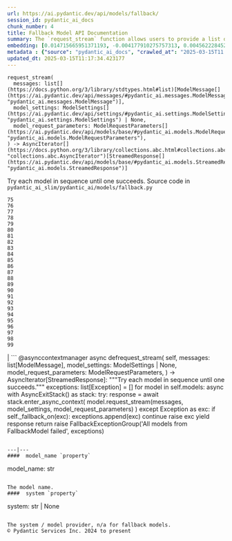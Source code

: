 ```yaml
---
url: https://ai.pydantic.dev/api/models/fallback/
session_id: pydantic_ai_docs
chunk_number: 4
title: Fallback Model API Documentation
summary: The `request_stream` function allows users to provide a list of messages, optional model settings, and model request parameters, returning an asynchronous iterator of streamed responses. The method attempts each model in sequence until one successfully processes the input.
embedding: [0.014715665951371193, -0.004177910275757313, 0.004562228452414274, -0.06922685354948044, -0.00616458710283041, -0.006189381703734398, -0.05896184220910072, -0.007859925739467144, -0.009043874219059944, -0.0014830341096967459, -0.04029142111539841, -0.09759201854467392, -0.035034939646720886, -0.023021897301077843, -0.03421671316027641, 0.019798584282398224, 0.02082756534218788, 0.014566897414624691, 0.011839478276669979, 0.052168089896440506, 0.03096860460937023, -0.01625293865799904, -0.032828208059072495, 0.0010475768940523267, 0.020158106461167336, -0.00203316705301404, -0.02106311358511448, 0.06312735378742218, -0.003951658494770527, -0.037564001977443695, 0.021645789965987206, -0.017281919717788696, -0.0451015941798687, 0.0015341732650995255, -0.016773628070950508, 0.008727741427719593, -0.020418452098965645, 0.008151263929903507, -0.0070045082829892635, 0.03399356082081795, 0.04775463044643402, -0.049713414162397385, 0.0008453449700027704, -0.0034681614488363266, 0.007878522388637066, 0.0608462430536747, 0.045175980776548386, 0.01214941218495369, 0.005144904367625713, 0.018509257584810257, -0.013562711887061596, 0.030894219875335693, -0.033001773059368134, -0.03146449849009514, 0.008163661696016788, -0.017368700355291367, -0.009992271661758423, -0.006651183590292931, -0.039745934307575226, -0.02212928794324398, 0.031340524554252625, -0.026034455746412277, -0.028836259618401527, -0.04453131556510925, 0.01905474252998829, -0.01583142764866352, -0.014380937442183495, 0.0019913259893655777, -0.018385283648967743, 0.02036886289715767, -0.05529222637414932, 0.005935235880315304, -0.042994044721126556, 0.00027196708833798766, -0.028712285682559013, -0.024968283250927925, 0.04039059951901436, 0.034241508692502975, 0.016947191208600998, -0.030398325994610786, 0.00015651666035410017, 0.025513766333460808, -0.004828771576285362, 0.00961415283381939, 6.561883492395282e-05, -0.007085090968757868, -0.03972114250063896, 0.016550475731492043, -0.012477942742407322, -0.050655610859394073, -0.004999235272407532, 0.0031861213501542807, -0.06049911677837372, 0.02816680073738098, 0.08162421733140945, -0.00292887631803751, 0.04287007078528404, -0.03833263739943504, 0.0018022662261500955, 0.024174852296710014, 0.029133794829249382, 0.010767106898128986, -0.03870455548167229, 0.0174802765250206, 0.01652568019926548, 0.005746176466345787, 0.032828208059072495, -0.0036820159293711185, -0.008888906799256802, 0.003626227844506502, -0.06982193142175674, 0.008721542544662952, 0.022885525599122047, -0.018062952905893326, -0.07002028822898865, 0.005426944233477116, -0.058366768062114716, -0.004345274530351162, -0.011151425540447235, -0.003737804014235735, -0.04398583248257637, 0.01775301992893219, 0.019649814814329147, 0.028910642489790916, -0.0070045082829892635, 0.009607953950762749, 0.02158380299806595, -0.03805989399552345, -0.07433456927537918, -0.01967461034655571, 0.04899436607956886, -0.014926421456038952, -0.008045886643230915, -0.015050394460558891, -0.017976172268390656, -0.00035874859895557165, -0.04011785611510277, 0.004528135526925325, -0.03471260890364647, 0.04591982066631317, -0.02729898691177368, -0.03399356082081795, -0.01687280647456646, 0.010742312297224998, 0.01464128214865923, 0.0056655933149158955, 0.007097488269209862, 0.003155128099024296, -0.04713476076722145, 0.027918854728341103, 0.03810948505997658, 0.031613267958164215, -0.004125221632421017, 0.024435196071863174, -0.055143456906080246, -0.0240508783608675, -0.012477942742407322, 0.031538885086774826, 0.001932438462972641, 0.001531848800368607, -0.04939107969403267, -0.005668692756444216, 0.000270998541964218, 0.0010537755442783237, -0.059061020612716675, -0.013748671859502792, -0.038530994206666946, -0.027522139251232147, -0.02123667672276497, -0.054250847548246384, 0.025079859420657158, 0.06178843975067139, -0.02176976390182972, -0.0033999758306890726, 0.03332410380244255, -0.01102125272154808, -0.062383513897657394, -0.08960811793804169, -0.012099822983145714, -0.08216970413923264, -0.0259848665446043, 0.008733940310776234, -0.036249879747629166, -0.034415069967508316, -0.03962196037173271, -0.006632587406784296, 0.023492997512221336, 0.005836057011038065, 0.03870455548167229, 0.029753662645816803, 0.011399372480809689, 0.03962196037173271, 0.015781838446855545, 0.01250273734331131, -0.022687168791890144, -0.010265014134347439, -0.002380293095484376, 0.014194976538419724, 0.06049911677837372, 0.04120882228016853, -0.016996780410408974, 0.029679279774427414, 0.05226726830005646, -0.06233392655849457, 0.004636612720787525, 0.005256480537354946, -0.046043794602155685, 0.05568893998861313, -0.06263145804405212, 0.001879749703221023, 0.001003411365672946, -0.008994284085929394, 0.008802125230431557, -0.030125584453344345, -0.009205039590597153, -0.011634922586381435, -0.03994429484009743, -0.03315053880214691, 2.455258436384611e-05, 0.016996780410408974, 0.02150942012667656, 0.04029142111539841, 0.03741523250937462, 0.028712285682559013, 0.011597730219364166, 0.052068911492824554, -0.007116084452718496, -0.038357432931661606, 0.004413459915667772, -0.015112381428480148, 0.02220367081463337, 0.01328996941447258, -0.03471260890364647, -0.013265174813568592, 0.005504427943378687, -0.04606859013438225, -0.0005493580247275531, 0.02281114272773266, 0.02710062824189663, -0.05345741659402847, 0.0029133795760571957, -0.009812510572373867, 0.016761230304837227, 0.029852842912077904, 0.04869683086872101, 0.015856223180890083, -0.005690387915819883, -0.03508452698588371, -0.029604895040392876, 0.03558042272925377, 0.04294445365667343, -0.03629947081208229, -0.024869102984666824, 0.00496204337105155, -0.004463049583137035, 0.002285763155668974, -0.028836259618401527, -0.00747560802847147, -0.04068813472986221, -0.007921912707388401, -0.00909346342086792, 0.07423538714647293, -0.03634905815124512, 0.012905651703476906, -0.03508452698588371, -0.03543165326118469, 0.016575269401073456, -0.05787087604403496, 0.013624698854982853, -0.04899436607956886, 0.006564402021467686, 0.0074074226431548595, 0.0017681734170764685, 0.012552326545119286, -0.046465303748846054, 0.013351956382393837, 0.039993882179260254, -0.010277410969138145, 0.04165513068437576, -0.020839961245656013, 0.02561294473707676, 0.000889510556589812, 0.03833263739943504, 0.01166591513901949, -0.00993028562515974, 0.010103847831487656, 0.038258250802755356, -0.017629045993089676, 0.0175794567912817, 0.03761358931660652, -0.02019529975950718, -0.016984382644295692, -0.013302367180585861, -0.05201932042837143, 0.02903461642563343, -0.01593060791492462, 0.011752696707844734, 0.023567380383610725, -0.0012808021856471896, 0.012347769923508167, 0.013835453428328037, -0.031018193811178207, -0.03139011561870575, 0.00125678232870996, -0.011932458728551865, 0.013451135717332363, -0.012769280932843685, 0.0024159355089068413, 0.026257608085870743, -0.007376429159194231, 0.01616615802049637, 0.027150217443704605, -0.041506361216306686, 0.017195137217640877, -0.0035208500921726227, -0.048052165657281876, 0.018211722373962402, -0.03364643454551697, 0.08271518349647522, -0.016835615038871765, -0.052068911492824554, -0.024695539847016335, -0.016724038869142532, 0.02527821622788906, -0.02596007101237774, 0.016649654135107994, -0.003403075272217393, -0.042721301317214966, -0.028489133343100548, 0.004531234968453646, -0.04993656650185585, -0.01593060791492462, -0.015323136933147907, 0.01609177328646183, 0.00022818890283815563, -0.03610111027956009, -0.03158847242593765, 0.015211560763418674, 0.030547093600034714, 0.05192014202475548, -0.03399356082081795, 0.015199162997305393, -0.041233617812395096, 0.0020951537881046534, -0.022154081612825394, 0.009211238473653793, -0.0216829814016819, 0.007903316989541054, -0.02107551135122776, 0.019872967153787613, 0.02255079708993435, 0.008938496001064777, 0.03104298934340477, 0.02910900115966797, -0.03838222473859787, -0.027150217443704605, -0.0027584126219153404, 0.01311640627682209, -0.03753920644521713, -0.009682337753474712, -0.02886105328798294, -0.0002514339576009661, -0.045175980776548386, -0.016835615038871765, 0.0081388670951128, 0.006459024269133806, -0.011046047322452068, -0.0645158588886261, -0.050655610859394073, 0.0325554683804512, 0.030224762856960297, -0.0034774593077600002, -0.01198204793035984, 0.0017697231378406286, -0.010835292749106884, -0.015893414616584778, -0.040787313133478165, 0.019451458007097244, -0.0050333281978964806, 0.06907808780670166, 0.07180550694465637, -0.005188295152038336, 0.014752858318388462, -0.031166963279247284, -0.014839639887213707, 0.026431171223521233, -0.016500886529684067, -0.018744807690382004, -0.028786668553948402, 0.0038121880497783422, -0.003086942480877042, -0.039919499307870865, 0.014864434488117695, -0.02221606858074665, 0.017988568171858788, 0.021025922149419785, -0.00035661779111251235, 0.007990098558366299, 0.026009660214185715, 0.01801336370408535, 0.0312909372150898, -0.01198204793035984, -0.007723554968833923, 0.05648237094283104, -0.00795290619134903, -0.0035084527917206287, 0.026877475902438164, 0.0181125421077013, 0.030125584453344345, 0.0021106505300849676, 0.02474513091146946, -0.03146449849009514, 0.01775301992893219, -0.033274512737989426, -0.015670262277126312, -0.012440750375390053, 0.03905168175697327, 0.026877475902438164, 0.039919499307870865, 0.07240058481693268, -0.008473595604300499, -0.07701239734888077, -0.005129407625645399, 0.03456383943557739, -0.023827726021409035, 0.020926743745803833, 0.02257559262216091, -0.06759040802717209, 0.054697152227163315, -0.04190307483077049, 0.0038276847917586565, -0.03421671316027641, 0.06739205121994019, 0.0171455480158329, 0.008380615152418613, 0.0002436856011627242, 0.027323780581355095, 6.527984805870801e-05, -0.0030110087245702744, -0.04904395714402199, 0.04939107969403267, 0.0027863066643476486, -0.019253099337220192, 0.029505716636776924, 0.02220367081463337, 0.005755474325269461, -0.028018033131957054, 0.020145710557699203, -0.009285622276365757, 0.0013869546819478273, 0.001591511070728302, -0.011690710671246052, -0.025079859420657158, -0.029704073444008827, 0.009031476452946663, -0.02613363415002823, 0.07735952734947205, 0.007196667138487101, 0.09694735705852509, -0.02065400220453739, 0.017009178176522255, 0.013897440396249294, -0.003765698056668043, -0.00778554193675518, -0.018670422956347466, -0.01679842174053192, 0.04108485206961632, 0.016662051901221275, -0.01870761625468731, 0.031018193811178207, 0.025860892608761787, 0.010661729611456394, 0.0022082796785980463, 0.014405732043087482, 0.009248430840671062, -0.025687329471111298, 0.042448561638593674, 0.029753662645816803, 0.008293833583593369, -0.002508915727958083, -0.0082566412165761, -0.019215907901525497, -0.021286265924572945, 0.028712285682559013, -0.07577266544103622, 0.044035423547029495, -0.023319434374570847, -0.03982032090425491, -0.033175334334373474, 0.029133794829249382, -0.01053155679255724, 0.02796844393014908, 0.007134680636227131, -0.013141201809048653, 0.003923764452338219, -0.06347448378801346, -0.04291965812444687, 0.005529222544282675, -0.011126630008220673, -0.01105844508856535, -0.008857913315296173, -0.013376750983297825, 0.002186584286391735, 0.03744002804160118, 0.040018677711486816, -0.005628401413559914, -0.02150942012667656, 0.0030667968094348907, 0.018484463915228844, 0.02615842968225479, 0.014207374304533005, 0.02221606858074665, 0.0099240867421031, 0.026257608085870743, 0.009304218925535679, 0.0025228627491742373, -0.01246554497629404, -0.02519143559038639, -0.02868749015033245, -0.0062079778872430325, 0.0004575400671456009, -0.019389471039175987, -0.00495894392952323, 0.0002580200380180031, -0.007463210728019476, -8.057073500822298e-06, -0.0034867573995143175, -0.06352407485246658, 0.00988689437508583, 0.011399372480809689, 0.03979552537202835, 0.008101674728095531, -0.006198680028319359, -0.010079053230583668, 0.008163661696016788, -0.0014009017031639814, 0.00045366588165052235, -0.014554500579833984, -0.009149251505732536, -0.023902108892798424, -0.018695218488574028, 0.021224280819296837, -0.04108485206961632, 0.012223796918988228, -0.014405732043087482, 0.016240540891885757, 0.012211399152874947, 0.0024779222439974546, -0.0026995250955224037, -0.006310256198048592, 0.000400977092795074, 0.024187248200178146, 0.022687168791890144, -0.03927483409643173, -0.022265657782554626, 0.016810819506645203, -0.026084044948220253, 0.0018472066149115562, 0.005718282423913479, -5.9952857554890215e-05, -0.009514973498880863, 0.008504589088261127, 0.04425857588648796, 0.004246095661073923, -0.03017517365515232, 0.029059411957859993, 0.011684511788189411, 0.029356947168707848, 0.0061304946430027485, 0.00017375675088260323, -0.003322492353618145, 0.0054610371589660645, -0.030993400141596794, 0.013711479492485523, -0.014690871350467205, 0.0027305185794830322, 0.015955401584506035, -0.008008694276213646, -0.05112671107053757, 0.012062630616128445, 0.001819312572479248, -0.031241346150636673, 0.022600386291742325, 0.046812430024147034, -0.04470488056540489, -0.0007543018436990678, -0.01845966838300228, -0.001437318860553205, -0.0002994737296830863, -0.01756705902516842, 0.03820866346359253, -0.043316375464200974, 0.007810336537659168, 0.012601916678249836, 0.013686684891581535, -0.017195137217640877, 0.007333038374781609, -0.012353968806564808, -0.031613267958164215, -0.012242392636835575, 0.055044278502464294, -0.02685268223285675, 0.011876670643687248, 0.053903721272945404, 0.012440750375390053, 0.004490943625569344, 0.007897118106484413, 0.016141362488269806, -0.012174207717180252, -0.03290259465575218, 0.010134841315448284, -0.019426662474870682, -0.0024562268517911434, -0.044977620244026184, 0.008219449780881405, -0.02571212500333786, -0.046738047152757645, 0.02851392701268196, 0.059507325291633606, -0.017443085089325905, -0.026009660214185715, -0.012409756891429424, 0.04492803290486336, 0.028265981003642082, -0.003057498950511217, -0.034043148159980774, -0.008727741427719593, 0.014281758107244968, -0.00958315934985876, 0.03193559870123863, 0.028092417865991592, 0.02343101054430008, 0.04425857588648796, 0.009899292141199112, -0.03245628625154495, 0.004797778092324734, 0.004295685328543186, -0.004026042763143778, -0.02107551135122776, -0.010283609852194786, 0.030547093600034714, 0.0004439804470166564, -0.00209980271756649, -0.03612590581178665, 0.006700772792100906, -0.018075350672006607, -0.01609177328646183, 0.034762196242809296, -0.01088488195091486, -0.007587184198200703, 0.01879439689218998, -0.05107712373137474, 0.004664506763219833, 0.042622122913599014, 0.014157785102725029, -0.02046804130077362, -0.0005241758772172034, 0.009031476452946663, -0.01119481585919857, 0.01232917420566082, -0.022984705865383148, 0.028290774673223495, -0.01359990332275629, 0.006490017753094435, 0.008014893159270287, 0.011089438572525978, 0.035729192197322845, 0.02779488079249859, 0.019476251676678658, -0.00843640323728323, -0.02204250544309616, 0.0009941132739186287, 0.016327323392033577, -0.005048824939876795, -0.02204250544309616, -0.007667766883969307, -0.0009855901589617133, -0.022885525599122047, -0.014232168905436993, 0.058118823915719986, -0.018050555139780045, 0.047432299703359604, -0.06173885241150856, -0.0027847569435834885, 0.02263757959008217, -0.05415166914463043, 0.01363709568977356, -0.0025042665656656027, -0.011560537852346897, 0.02710062824189663, -0.003223313484340906, -0.044382549822330475, 0.006428031250834465, -0.009806311689317226, 0.008411608636379242, -0.017157945781946182, -0.04889518767595291, 0.009961278177797794, -0.01216180995106697, -0.04363870620727539, -0.015955401584506035, -0.00454983115196228, -0.013847851194441319, 0.027497343719005585, -0.02945612743496895, 0.001558193122036755, -0.006158388685435057, 0.020443245768547058, 0.0027925053145736456, -0.007549992296844721, -0.04215102270245552, 0.0059321364387869835, -0.004187208134680986, 0.05668072775006294, -0.037911124527454376, -0.015037997625768185, 0.001825511222705245, 0.016823217272758484, -0.005702785681933165, -0.03228272497653961, 0.001551219611428678, 0.00974432472139597, -0.02055482193827629, 0.0011266100918874145, -0.00256780325435102, -0.026108840480446815, 0.0067379651591181755, 0.05643278360366821, 0.007190468721091747, 0.02920817956328392, -0.0175794567912817, 0.005340162664651871, -0.03183642029762268, -0.0031799226999282837, -0.022587990388274193, -0.042448561638593674, -0.01958782784640789, 0.007432217244058847, -0.003057498950511217, 0.010934471152722836, 0.005609805230051279, -0.025030270218849182, -0.014108195900917053, 0.0008957092650234699, 0.0259848665446043, -0.014852036722004414, -0.03287779912352562, 0.04066333919763565, -0.031092578545212746, -0.029505716636776924, -0.0165132824331522, 0.008355820551514626, 0.010667928494513035, -0.011517147533595562, 0.01071751769632101, -0.025935277342796326, 0.03399356082081795, -0.0061304946430027485, -0.05142425000667572, 0.01635211706161499, -0.006251368671655655, 0.0188811793923378, -0.006378441583365202, 0.03610111027956009, -0.03139011561870575, 0.012918048538267612, -0.022253260016441345, 0.02824118547141552, 0.017257124185562134, -0.0053990501910448074, -0.015037997625768185, -0.03136532008647919, 0.003090041922405362, 0.04118403047323227, 0.056879088282585144, 0.004816374275833368, 0.030398325994610786, 0.032307520508766174, 0.007388826459646225, 0.012291981838643551, 0.016302527859807014, 0.008374416269361973, 1.4443408872466534e-05, 0.0007473283330909908, 0.013302367180585861, 0.028018033131957054, -0.013215585611760616, 0.0016256037633866072, -0.025935277342796326, -0.026009660214185715, 0.0014202725142240524, 0.018261311575770378, 0.00437006913125515, 0.0035673403181135654, 0.003663419745862484, -0.01377346646040678, 0.012893253937363625, -0.08028530329465866, -0.006180083844810724, 0.0072958460077643394, 0.002479471964761615, 0.03818386793136597, 0.013971824198961258, 0.013748671859502792, -0.007642972283065319, -0.019786186516284943, -0.0014163983287289739, 0.0017697231378406286, 0.01625293865799904, -0.011920061893761158, -0.047779425978660583, 0.04738270863890648, 0.0037223072722554207, -0.011083239689469337, -0.06575559824705124, 0.030795041471719742, -0.01219900231808424, -0.0059290374629199505, 0.01106464397162199, -0.05821800231933594, 0.005519924219697714, -0.01827370747923851, -0.02938174270093441, -0.004797778092324734, -0.015447109937667847, 0.04098566994071007, 0.019451458007097244, -0.014827242121100426, -0.00551062636077404, -0.006211077328771353, 0.010934471152722836, -0.012719690799713135, 0.0405641607940197, -0.0038214861415326595, -0.007847528904676437, 0.015372726134955883, -0.0517713762819767, -0.04344034940004349, -0.008981887251138687, 0.008938496001064777, -0.01364949345588684, 0.042002253234386444, -0.02291032113134861, -0.016066977754235268, 0.008064482361078262, -0.006065408233553171, -0.020951537415385246, -0.0011537292739376426, 0.023319434374570847, -0.042969249188899994, 0.02142263762652874, 0.0009499476873315871, 0.048572856932878494, -0.050928354263305664, -0.02493108995258808, -0.008380615152418613, 0.009279423393309116, -0.00961415283381939, 0.0188811793923378, 0.01036419253796339, 0.005554017145186663, 0.010296007618308067, -0.002019220031797886, -0.00489385798573494, -0.013835453428328037, -0.018422476947307587, -0.013500724919140339, 0.026654323562979698, 0.00412832060828805, -0.020740782842040062, 0.01412059273570776, -0.00036087940679863095, -0.0076367734000086784, 0.011070841923356056, 0.034315891563892365, -0.01905474252998829, 0.01626533642411232, 0.006917726714164019, 0.00046916259452700615, -0.006477620452642441, -0.00019303076260257512, -0.042894866317510605, 0.008281436748802662, -0.003610731102526188, 0.004841168876737356, 0.04153115674853325, 0.028563516214489937, 0.04584543779492378, 0.012174207717180252, -0.019091933965682983, -0.004153115674853325, -0.038778942078351974, -0.007029302883893251, -0.0028932339046150446, -0.007190468721091747, 0.011442762799561024, -0.007314442191272974, 0.034067943692207336, 0.030373532325029373, -0.028464337810873985, 0.015310739167034626, 0.03768797218799591, 0.010004669427871704, 0.025067461654543877, 0.03094381093978882, 0.016748832538723946, 0.010556352324783802, 0.006793753243982792, 0.018310900777578354, 0.02596007101237774, 0.01948864944279194, -0.024695539847016335, -0.030373532325029373, 0.08097955584526062, -0.017641443759202957, -0.008529383689165115, 0.027918854728341103, -0.011765094473958015, 0.02160859853029251, -0.0012529081432148814, 0.04019223898649216, -0.03208436816930771, 0.02045564353466034, -0.007568588014692068, 0.007934310473501682, -0.012459347024559975, 0.00777934305369854, 0.006539607420563698, 0.041853487491607666, -0.029976816847920418, 0.015484302304685116, -0.00896329153329134, -0.016674449667334557, 0.004649010021239519, -0.021720174700021744, -0.017195137217640877, -0.009948881343007088, 0.014021414332091808, 0.0015597428428009152, 0.021112704649567604, -0.020182901993393898, -0.03208436816930771, 0.03270423412322998, -0.0010677225654944777, 0.0039733536541461945, -0.0018069151556119323, 0.008281436748802662, 0.02221606858074665, 8.765320671955124e-05, -0.03086942620575428, 0.03359684348106384, -0.0026561343111097813, -0.0018828490283340216, -0.04006826505064964, -0.013674288056790829, -0.01394702959805727, -0.006015819031745195, -0.005141804926097393, 0.024968283250927925, -0.014591692015528679, 0.016054581850767136, 0.04854806140065193, -0.010339397937059402, -0.013885042630136013, -0.008994284085929394, -0.01023402065038681, 0.03731605410575867, -0.0332249253988266, 0.01311640627682209, 0.004881460219621658, 0.004382466897368431, 0.043762680143117905, 0.022327644750475883, 0.010959265753626823, -0.009483980014920235, 0.006421832367777824, 0.031687650829553604, 0.0021152994595468044, 0.056879088282585144, 0.0017681734170764685, 0.04676284268498421, 0.004459950141608715, -0.0029583200812339783, -0.0043762680143117905, 0.07864885032176971, -0.028637900948524475, -0.006688375491648912, 0.024955885484814644, 0.024782322347164154, -0.005092215724289417, 0.026951860636472702, 0.0006415633833967149, -0.00018305476987734437, 0.04934149235486984, -0.004943447187542915, -0.03726646304130554, 0.00082209991523996, 0.011281597428023815, 0.037985511124134064, -0.012068829499185085, -0.00042112282244488597, -0.03357205167412758, -0.007054097950458527, -0.021720174700021744, 0.016463693231344223, -0.05221768096089363, 0.0259848665446043, 0.0005268877721391618, 0.0004339075821917504, 0.016414104029536247, 0.002160239964723587, -0.037638384848833084, -0.008101674728095531, -0.01140557136386633, -0.022178877145051956, -0.02754693292081356, 0.013215585611760616, -0.03543165326118469, 0.0040694335475564, -0.032753825187683105, -0.002133895643055439, -0.012242392636835575, 0.006706971675157547, -0.014331348240375519, 0.020306875929236412, 0.009818708524107933, -0.011343584395945072, 0.04138238728046417, 0.0001164189598057419, -0.04103526100516319, 0.01977378875017166, 0.011876670643687248, -0.06506134569644928, -0.008324827067553997, -0.0012893254170194268, 0.025216229259967804, 0.007835131138563156, -0.005643898155540228, 0.05762292817234993, -0.032654646784067154, -0.0017139349365606904, 0.04388665407896042, 0.011337385512888432, 0.0030342538375407457, 0.016662051901221275, 0.02719980664551258, 0.00023690579109825194, 0.014170181937515736, 0.03932442516088486, 0.004816374275833368, 0.016017388552427292, -0.0026933264452964067, -0.027348576113581657, 0.011796087957918644, -0.007841330021619797, 0.006892932113260031, 0.04239897057414055, 0.012794075533747673, 0.021484624594449997, 0.0226499754935503, 0.018434874713420868, -0.0033720817882567644, -0.007512799929827452, -0.00699211098253727, 0.028960231691598892, 0.0038741750176995993, 0.05420125648379326, -0.030993400141596794, 0.004580824635922909, 0.0021029021590948105, 0.030199969187378883, -0.002279564505442977, -0.013500724919140339, -0.0045033409260213375, -0.013265174813568592, 0.0002899819810409099, 0.008802125230431557, -0.012880857102572918, 0.006490017753094435, -0.007240057922899723, -0.05306069925427437, 0.0312909372150898, -0.019625021144747734, 0.010915875434875488, -0.017430687323212624, 0.0014450672315433621, -0.022178877145051956, 0.026703912764787674, 0.04567187279462814, -0.02370375208556652, -0.03959716856479645, -0.012477942742407322, 0.005885646678507328, 0.02633199281990528, 0.007171872537583113, 0.016823217272758484, -0.029927225783467293, -0.038010306656360626, 0.0019634319469332695, -0.0017340807244181633, -0.012645306997001171, -0.01986057125031948, 0.01023402065038681, -0.004283288028091192, -0.06044952571392059, -0.004633513279259205, -0.009081065654754639, -0.049366287887096405, 0.01932748407125473, 0.02630719728767872, 0.008622364141047001, -0.004803976975381374, 0.031514089554548264, 0.011132828891277313, -0.010475768707692623, -0.010686524212360382, -0.0017015376361086965, -0.018261311575770378, 0.000428096333052963, -0.017071165144443512, -0.018732409924268723, 0.023629367351531982, -0.029927225783467293, -0.005166599527001381, -0.018521655350923538, -0.007630574982613325, -0.0006527984514832497, 0.0082566412165761, -0.009167847223579884, 0.027001449838280678, 0.011603929102420807, -0.03986990824341774, -0.029629690572619438, -0.04274609684944153, 0.005783368367701769, -0.022501207888126373, -0.048300113528966904, 0.0012931996025145054, -0.00737023027613759, -0.014566897414624691, 0.022426823154091835, -0.00513560650870204, 0.007618177682161331, 0.0203812588006258, 0.004252294544130564, 0.01382305659353733, 0.003697512671351433, 0.0722518116235733, 0.014678473584353924, 0.004540532827377319, 0.0028715385124087334, -0.0010049609700217843, -0.013277572579681873, -0.020939141511917114, 0.012013041414320469, 0.01005425862967968, -0.029084205627441406, -0.0019479352049529552, 0.03210916370153427, 0.025563355535268784, 0.010909676551818848, 0.028265981003642082, -0.005454838275909424, 0.0179141853004694, -0.0015411467757076025, 0.016848012804985046, 0.026555145159363747, 0.02754693292081356, 0.03136532008647919, -0.003090041922405362, -0.03758879378437996, 0.009955080226063728, -0.009676138870418072, 0.006923925597220659, -0.01346353255212307, 0.048300113528966904, 0.06337530165910721, -0.02920817956328392, -0.019984543323516846, -0.038159072399139404, -0.012453148141503334, -0.006192481145262718, 0.0009638947085477412, 0.0013203187845647335, -0.021720174700021744, -0.006031315308064222, 0.014108195900917053, 0.002815750427544117, -0.003926863893866539, 0.0097071323543787, -0.01619095169007778, 0.005702785681933165, 0.011275398544967175, -0.0008817622438073158, -0.004534334409981966, 0.012564724311232567, 0.04091128706932068, 0.013042022474110126, 0.008393012918531895, -0.03339848667383194, -0.02729898691177368, -0.027051039040088654, -0.020306875929236412, 0.006415633484721184, 0.04115923494100571, 0.006527210120111704, -0.0020982532296329737, -0.017257124185562134, -0.020616808906197548, -0.02160859853029251, 0.0017170343780890107, 0.021980518475174904, -0.05935855954885483, 0.031092578545212746, -0.003068346530199051, -0.011802286840975285, 0.05097794160246849, -0.028117211535573006, 0.0015574183780699968, -0.003570439526811242, -0.01993495412170887, 0.011393173597753048, 0.006911528296768665, -0.031092578545212746, 0.0023833923041820526, 0.026827886700630188, 0.05742457136511803, 0.032307520508766174, 0.004537433851510286, -0.01739349588751793, 0.010159635916352272, -0.0063970377668738365, 0.00023651837545912713, 0.02455917000770569, -0.01232917420566082, -0.020418452098965645, -0.012223796918988228, 0.015273546800017357, 0.01583142764866352, -0.006465223152190447, 0.0036479230038821697, 0.029009822756052017, 0.023492997512221336, 0.016748832538723946, 0.005795765668153763, 0.01106464397162199, 0.015509096905589104, 0.020480439066886902, 0.03228272497653961, -0.008808324113488197, 0.03471260890364647, -0.015633070841431618, 0.026084044948220253, -0.023666560649871826, -0.010500563308596611, -0.024261632934212685, 0.010760908015072346, 0.03828304633498192, -0.007252455689013004, 0.01529834233224392, -0.01084768958389759, -0.005321566481143236, 0.0240508783608675, -0.014926421456038952, 0.03828304633498192, 0.02291032113134861, -0.016054581850767136, 0.023902108892798424, -0.009849702008068562, -0.0035797376185655594, -0.035555627197027206, 0.00813266821205616, 0.0001383080380037427, -0.011349783279001713, 0.005256480537354946, -0.04492803290486336, -0.0035952343605458736, -0.007605780381709337, 0.04225020110607147, 0.012415955774486065, -0.021459829062223434, 0.010079053230583668, -0.023926904425024986, -0.009979874826967716, 0.0076243760995566845, -0.001317219459451735, -0.01686040870845318, -0.013922234997153282, 0.020009338855743408, -0.03810948505997658, -0.01626533642411232, -0.0070045082829892635, 0.016897602006793022, 0.0035828370600938797, -0.026654323562979698, 0.00944678857922554, 0.05211849883198738, -0.0024453792721033096, -0.01713315211236477, 0.020071325823664665, -0.01801336370408535, 0.028786668553948402, -0.0017836701590567827, -0.01529834233224392, -0.039572373032569885, -0.042721301317214966, -0.01364949345588684, 0.005910441279411316, 0.015323136933147907, -0.011622524820268154, 0.010599742643535137, -0.01150474976748228, 0.03810948505997658, -0.009074867703020573, 0.014393334276974201, 0.029629690572619438, 0.022067300975322723, -0.007109886035323143, -0.0021276967599987984, -0.025216229259967804, 0.04351473227143288, 0.008405409753322601, 0.007308243773877621, -0.010500563308596611, 0.0035208500921726227, -0.006799951661378145, -0.018509257584810257, -0.01084149070084095, -0.014033811166882515, 0.015335533767938614, 0.012756883166730404, -0.007444614544510841, -0.008070681244134903, 0.018868781626224518, -0.008058283478021622, 0.0023105579894036055, -0.03967155143618584, -0.02710062824189663, 0.008362019434571266, -0.0259848665446043, 0.019253099337220192, 0.016922395676374435, -0.010971663519740105, -0.020666398108005524, 0.0024546771310269833, 0.029604895040392876, 0.020306875929236412, -0.02204250544309616, -0.01960022561252117, -0.006669779773801565, 0.008293833583593369, -0.011690710671246052, -0.003626227844506502, -0.0285883117467165, 0.0035890357103198767, 0.0036758172791451216, -0.043762680143117905, -0.011250603944063187, -0.012930446304380894, -0.01992255635559559, -0.012707293964922428, 0.03617549687623978, -0.018571244552731514, 0.024869102984666824, 0.016662051901221275, -0.018310900777578354, 0.000889510556589812, -0.01036419253796339, 0.015881018713116646, 0.018670422956347466, 0.01827370747923851, 0.023133473470807076, 0.0019231404876336455, 0.003778095357120037, 0.004115923307836056, 0.011170021258294582, 0.006843342445790768, 0.012663902714848518, -0.005420745350420475, 0.011132828891277313, -0.005603606812655926, 0.005082917399704456, -0.041853487491607666, -0.009651344269514084, 0.0099240867421031, 0.06322653591632843, -0.025117050856351852, -0.004934149328619242, 0.0066015939228236675, -0.0017092860070988536, 0.021013524383306503, 0.020257286727428436, -0.005070520099252462, 0.02806762233376503, 0.006558203138411045, -0.03664659708738327, 0.05464756116271019, 0.019996941089630127, 0.026431171223521233, -0.012732088565826416, -0.036076318472623825, 0.012868459336459637, -0.01633971929550171, -0.008312429301440716, -0.013104009442031384, -0.005705884657800198, 0.01381065882742405, -0.01591821014881134, -0.0001923527888720855, 0.03270423412322998, -0.021930929273366928, 0.056978266686201096, 0.009112059138715267, -0.026282403618097305, -0.02307148650288582, -0.025588151067495346, -0.002668531611561775, 0.0089570926502347, -0.015013203024864197, 0.01872001402080059, -0.012130816467106342, -0.006694574374705553, -0.006192481145262718, -0.015794236212968826, -0.013996618799865246, 0.014988408423960209, -0.017033971846103668, -0.02126147225499153, -0.012756883166730404, -0.006105699576437473, 0.01801336370408535, -0.011597730219364166, 0.05841635912656784, -0.0035146514419466257, 0.010277410969138145, -0.006855739746242762, -0.030671067535877228, 0.04239897057414055, -0.012744485400617123, 0.008944694884121418, -0.05608565732836723, 0.028191596269607544, -0.0018162132473662496, 0.011752696707844734, -0.030919015407562256, 0.013190791010856628, -0.005020930897444487, -0.041060056537389755, -0.005296771880239248, 0.00857277400791645, -0.013996618799865246, -0.0066015939228236675, -0.0005853878101333976, 0.019724199548363686, 0.02657993882894516, -0.047085173428058624, 0.005631500855088234, 0.002401988487690687, -0.03662180155515671, -0.01180848479270935, -0.005690387915819883, 0.017542263492941856, 0.05082917585968971, 0.022253260016441345, 0.007946707308292389, -0.025327805429697037, 0.005457937717437744, 0.004298784304410219, -0.0016534978058189154, -0.011083239689469337, 0.00520689133554697, -0.0026638826820999384, 0.00544554041698575, -0.020158106461167336, -0.014194976538419724, 0.021546611562371254, -0.014046208932995796, -0.00413451949134469, 0.004221301060169935, -0.016017388552427292, 0.01870761625468731, 0.013413943350315094, -0.02543938159942627, 0.011765094473958015, 0.011089438572525978, 0.012831266969442368, -0.00526887783780694, -0.002837445819750428, -0.03714248910546303, 0.001424921560101211, -0.023678956553339958, -0.020356465131044388, 0.04006826505064964, -0.011647319421172142, -0.017542263492941856, -0.022340042516589165, -0.007766945753246546, 0.0008089277544058859, 0.039026889950037, 0.053209468722343445, -0.03270423412322998, 0.012794075533747673, 0.023046690970659256, -0.02744775451719761, 0.023840123787522316, -0.018943166360259056, 0.009081065654754639, 0.0008476694929413497, 0.019550636410713196, 0.043837063014507294, 0.017517469823360443, 0.0043638707138597965, 0.005848454311490059, -0.0032419096678495407, -0.025860892608761787, 0.002419034717604518, -0.005240983795374632, -0.007810336537659168, 0.017901787534356117, 0.02203010767698288, -0.00340927392244339, 0.003558042226359248, -0.0021029021590948105, 0.005076718982309103, -0.0014900077367201447, 0.006638786289840937, -5.762835280620493e-05, 0.0015225507086142898, -0.016042184084653854, 0.030919015407562256, -0.004277089145034552, -0.017207534983754158, -0.0049837385304272175, -0.0036138303112238646, -0.02291032113134861, -0.005188295152038336]
metadata : {"source": "pydantic_ai_docs", "crawled_at": "2025-03-15T11:17:34.423177", "url_path": "/api/models/fallback/", "chunk_size": 2164}
updated_dt: 2025-03-15T11:17:34.423177
---
```

```
request_stream(
  messages: list[](https://docs.python.org/3/library/stdtypes.html#list)[ModelMessage[](https://ai.pydantic.dev/api/messages/#pydantic_ai.messages.ModelMessage "pydantic_ai.messages.ModelMessage")],
  model_settings: ModelSettings[](https://ai.pydantic.dev/api/settings/#pydantic_ai.settings.ModelSettings "pydantic_ai.settings.ModelSettings") | None,
  model_request_parameters: ModelRequestParameters[](https://ai.pydantic.dev/api/models/base/#pydantic_ai.models.ModelRequestParameters "pydantic_ai.models.ModelRequestParameters"),
) -> AsyncIterator[](https://docs.python.org/3/library/collections.abc.html#collections.abc.AsyncIterator "collections.abc.AsyncIterator")[StreamedResponse[](https://ai.pydantic.dev/api/models/base/#pydantic_ai.models.StreamedResponse "pydantic_ai.models.StreamedResponse")]

```

Try each model in sequence until one succeeds.
Source code in `pydantic_ai_slim/pydantic_ai/models/fallback.py`
```
75
76
77
78
79
80
81
82
83
84
85
86
87
88
89
90
91
92
93
94
95
96
97
98
99
```
| ```
@asynccontextmanager
async defrequest_stream(
  self,
  messages: list[ModelMessage],
  model_settings: ModelSettings | None,
  model_request_parameters: ModelRequestParameters,
) -> AsyncIterator[StreamedResponse]:
"""Try each model in sequence until one succeeds."""
  exceptions: list[Exception] = []
  for model in self.models:
    async with AsyncExitStack() as stack:
      try:
        response = await stack.enter_async_context(
          model.request_stream(messages, model_settings, model_request_parameters)
        )
      except Exception as exc:
        if self._fallback_on(exc):
          exceptions.append(exc)
          continue
        raise exc
      yield response
      return
  raise FallbackExceptionGroup('All models from FallbackModel failed', exceptions)

```
  
---|---  
####  model_name `property`
```
model_name: str[](https://docs.python.org/3/library/stdtypes.html#str)

```

The model name.
####  system `property`
```
system: str[](https://docs.python.org/3/library/stdtypes.html#str) | None

```

The system / model provider, n/a for fallback models.
© Pydantic Services Inc. 2024 to present